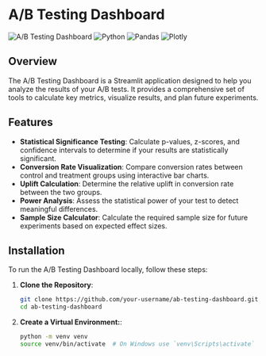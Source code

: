 # A/B Testing Dashboard

![A/B Testing Dashboard](https://img.shields.io/badge/Streamlit-FF4B4B?style=for-the-badge&logo=Streamlit&logoColor=white)
![Python](https://img.shields.io/badge/Python-3776AB?style=for-the-badge&logo=python&logoColor=white)
![Pandas](https://img.shields.io/badge/Pandas-150458?style=for-the-badge&logo=pandas&logoColor=white)
![Plotly](https://img.shields.io/badge/Plotly-3F4F75?style=for-the-badge&logo=plotly&logoColor=white)

## Overview

The A/B Testing Dashboard is a Streamlit application designed to help you analyze the results of your A/B tests. It provides a comprehensive set of tools to calculate key metrics, visualize results, and plan future experiments.

## Features

- **Statistical Significance Testing**: Calculate p-values, z-scores, and confidence intervals to determine if your results are statistically significant.
- **Conversion Rate Visualization**: Compare conversion rates between control and treatment groups using interactive bar charts.
- **Uplift Calculation**: Determine the relative uplift in conversion rate between the two groups.
- **Power Analysis**: Assess the statistical power of your test to detect meaningful differences.
- **Sample Size Calculator**: Calculate the required sample size for future experiments based on expected effect sizes.

## Installation

To run the A/B Testing Dashboard locally, follow these steps:

1. **Clone the Repository**:
   ```bash
   git clone https://github.com/your-username/ab-testing-dashboard.git
   cd ab-testing-dashboard
2. **Create a Virtual Environment:**:
    ```bash
   python -m venv venv
   source venv/bin/activate  # On Windows use `venv\Scripts\activate`
